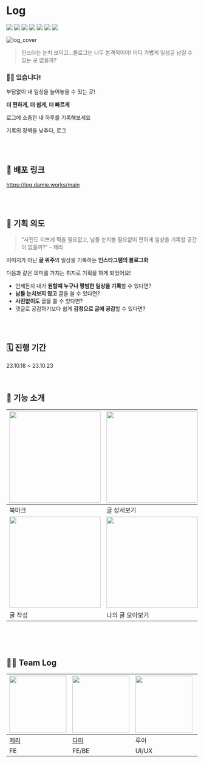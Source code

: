 # Log
<img src="https://img.shields.io/badge/figma-F24E1E?style=for-the-badge&logo=figma&logoColor=white"> <img src="https://img.shields.io/badge/javascript-F7DF1E?style=for-the-badge&logo=javascript&logoColor=black"> <img src="https://img.shields.io/badge/react-61DAFB?style=for-the-badge&logo=react&logoColor=black">
<img src="https://img.shields.io/badge/styled--components-DB7093?style=for-the-badge&logo=styled-components&logoColor=white"> <img src="https://img.shields.io/badge/nodejs-339933?style=for-the-badge&logo=node.js&logoColor=white"> <img src="https://img.shields.io/badge/express-000000?style=for-the-badge&logo=express&logoColor=white"> <img src="https://img.shields.io/badge/vercel-000000?style=for-the-badge&logo=vercel&logoColor=white">

![log_cover](https://github.com/sideProject-log/.github/assets/45158550/af30b1f8-a2ca-407b-9dea-799b07153038)


> 인스타는 눈치 보이고…블로그는 너무 본격적이야!
어디 가볍게 일상글 남길 수 있는 곳 없을까?

### 🙋‍♂️ 있습니다!

부담없이 내 일상을 늘어놓을 수 있는 곳!

**더 편하게, 더 쉽게, 더 빠르게** <br/>

로그에 소중한 내 하루를 기록해보세요

기록의 장벽을 낮추다, 로그

<br/>
<br/>

## 🔗 배포 링크
https://log.damie.works/main

<br/>
<br/>

## 🎯 기획 의도

> "사진도 이쁘게 찍을 필요없고, 남들 눈치볼 필요없이 편하게 일상을 기록할 공간이 없을까?" - 제리

이미지가 아닌 **글 위주**의 일상을 기록하는 **인스타그램의 블로그화**

다음과 같은 의미를 가지는 취지로 기획을 하게 되었어요!
- 언제든지 내가 **원할때 누구나 평범한 일상을 기록**할 수 있다면?
- **남들 눈치보지 않고** 글을 쓸 수 있다면?
- **사진없이도** 글을 쓸 수 있다면?
- 댓글로 공감하기보다 쉽게 **감정으로 글에 공감**할 수 있다면?


<br/>
<br/>

## 🗓️ 진행 기간
23.10.18 ~ 23.10.23

<br/>


## 📌 기능 소개

|<img src="https://github.com/hjy0951/hjy0951/assets/45158550/b9679c57-9037-4ef1-b5b1-9f30b4fed877" width="240px"/> | <img src="https://github.com/hjy0951/hjy0951/assets/45158550/3bf892b1-ec6e-42b6-bf09-ac4a69e7eaef" width="240px"/> | <img src="https://github.com/hjy0951/hjy0951/assets/45158550/f12821fc-8450-4e41-9242-d87e1260a046" width="240px"/>
|---|---|---|
|북마크|글 상세보기|이모지 댓글|
| <img src="https://github.com/hjy0951/hjy0951/assets/45158550/449527f0-c30a-4dab-9da6-2c27054546a0" width="240px"/>| <img src="https://github.com/hjy0951/hjy0951/assets/45158550/dfcb062b-7d84-4adb-a5ae-5419226c7a21" width="240px"/>|||
|글 작성|나의 글 모아보기||


<br/>
<br/>
<br/>

## 💁‍♂️ Team Log


|<img src="https://avatars.githubusercontent.com/u/58854041?v=4" width="150px" height="150px"/>|<img src="https://avatars.githubusercontent.com/u/55003317?v=4" width="150px" height="150px"/>|<img src="https://user-images.githubusercontent.com/49177223/221573884-1222feb3-5206-4bd0-bb5a-c1d79f75781b.png" width="150px" height="150px"/>|<img src="https://avatars.githubusercontent.com/u/45158550?v=4" width="150px" height="150px"/>|
|---|---|---|---|
|[제리](https://github.com/pepperdad)|[다미](https://github.com/damie824)|루이|[준](https://github.com/hjy0951)|
|FE|FE/BE|UI/UX|FE|
